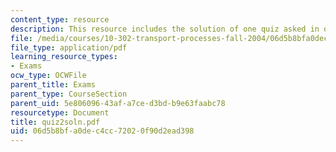 ```yaml
---
content_type: resource
description: This resource includes the solution of one quiz asked in quiz 2.
file: /media/courses/10-302-transport-processes-fall-2004/06d5b8bfa0dec4cc72020f90d2ead398_quiz2soln.pdf
file_type: application/pdf
learning_resource_types:
- Exams
ocw_type: OCWFile
parent_title: Exams
parent_type: CourseSection
parent_uid: 5e806096-43af-a7ce-d3bd-b9e63faabc78
resourcetype: Document
title: quiz2soln.pdf
uid: 06d5b8bf-a0de-c4cc-7202-0f90d2ead398
---
```

